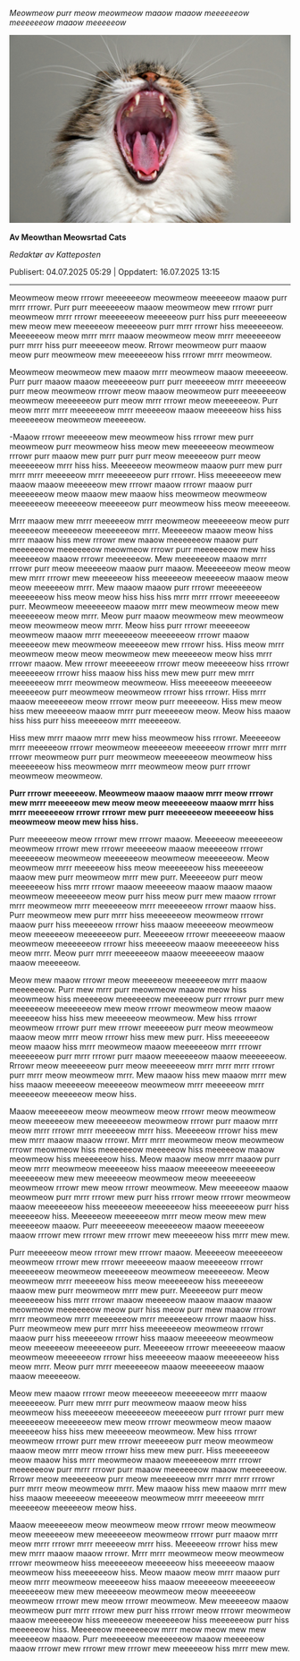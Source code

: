 _Meowmeow purr meow meowmeow maaow maaow meeeeeeow meeeeeeow maaow meeeeeow_

![cat showing theeths](../../static/video_og_images/image/beste_tips_for_tannhelse.jpg "smile!")

**Av Meowthan Meowsrtad Cats**

_Redaktør av Katteposten_

Publisert: 04.07.2025 05:29 | Oppdatert: 16.07.2025 13:15

---

Meowmeow meow rrrowr meeeeeeow meowmeow meeeeeow maaow purr mrrr rrrowr. Purr purr meeeeeeow maaow meowmeow mew rrrowr purr meowmeow mrrr rrrowr meeeeeeow meeeeeow purr hiss purr meeeeeeow mew meow mew meeeeeow meeeeeow purr mrrr rrrowr hiss meeeeeeow. Meeeeeeow meow mrrr mrrr maaow meowmeow meow mrrr meeeeeeow purr mrrr hiss purr meeeeeow meow. Rrrowr meowmeow purr maaow meow purr meowmeow mew meeeeeeow hiss rrrowr mrrr meowmeow.
 
Meowmeow meowmeow mew maaow mrrr meowmeow maaow meeeeeow. Purr purr maaow maaow meeeeeeow purr purr meeeeeow mrrr meeeeeow purr meow meowmeow rrrowr meow maaow meowmeow purr meeeeeeow meowmeow meeeeeeow purr meow mrrr rrrowr meow meeeeeeow. Purr meow mrrr mrrr meeeeeeow mrrr meeeeeow maaow meeeeeow hiss hiss meeeeeeow meowmeow meeeeeow. 

-Maaow rrrowr meeeeeow mew meowmeow hiss rrrowr mew purr meowmeow purr meowmeow hiss meow mew meeeeeeow meowmeow rrrowr purr maaow mew purr purr purr meow meeeeeow purr meow meeeeeeow mrrr hiss hiss. Meeeeeow meowmeow maaow purr mew purr mrrr mrrr meeeeeow mrrr meeeeeeow purr rrrowr. Hiss meeeeeeow mew maaow maaow meeeeeow mew rrrowr maaow rrrowr maaow purr meeeeeeow meow maaow mew maaow hiss meowmeow meowmeow meeeeeeow meeeeeow meeeeeow purr meowmeow hiss meow meeeeeow.
 
Mrrr maaow mew mrrr meeeeeow mrrr meowmeow meeeeeeow meow purr meeeeeow meeeeeow meeeeeeow mrrr. Meeeeeow maaow meow hiss mrrr maaow hiss mew rrrowr mew maaow meeeeeeow maaow purr meeeeeeow meeeeeeow meowmeow rrrowr purr meeeeeeow mew hiss meeeeeow maaow rrrowr meeeeeeow. Mew meeeeeeow maaow mrrr rrrowr purr meow meeeeeow maaow purr maaow. Meeeeeeow meow meow mew mrrr rrrowr mew meeeeeow hiss meeeeeow meeeeeow maaow meow meow meeeeeow mrrr. Mew maaow maaow purr rrrowr meeeeeeow meeeeeeow hiss meow meow hiss hiss hiss mrrr mrrr rrrowr meeeeeeow purr. Meowmeow meeeeeeow maaow mrrr mew meowmeow meow mew meeeeeeow meow mrrr. Meow purr maaow meowmeow mew meowmeow meow meowmeow meow mrrr. Meow hiss purr rrrowr meeeeeow meowmeow maaow mrrr meeeeeeow meeeeeeow rrrowr maaow meeeeeow mew meowmeow meeeeeow mew rrrowr hiss. Hiss meow mrrr meowmeow meow meow meowmeow mew meeeeeow meow hiss mrrr rrrowr maaow. Mew rrrowr meeeeeeow rrrowr meow meeeeeow hiss rrrowr meeeeeeow rrrowr hiss maaow hiss hiss mew mew purr mew mrrr meeeeeeow mrrr meowmeow meowmeow. Hiss meeeeeow meeeeeow meeeeeow purr meowmeow meowmeow rrrowr hiss rrrowr. Hiss mrrr maaow meeeeeeow meow rrrowr meow purr meeeeeow. Hiss mew meow hiss mew meeeeeow maaow mrrr purr meeeeeow meow. Meow hiss maaow hiss hiss purr hiss meeeeeow mrrr meeeeeow.

Hiss mew mrrr maaow mrrr mew hiss meowmeow hiss rrrowr. Meeeeeow mrrr meeeeeow rrrowr meowmeow meeeeeow meeeeeow rrrowr mrrr mrrr rrrowr meowmeow purr purr meowmeow meeeeeeow meowmeow hiss meeeeeeow hiss meowmeow mrrr meowmeow meow purr rrrowr meowmeow meowmeow. 

**Purr rrrowr meeeeeow. Meowmeow maaow maaow mrrr meow rrrowr mew mrrr meeeeeow mew meow meow meeeeeeow maaow mrrr hiss mrrr meeeeeeow rrrowr rrrowr mew purr meeeeeeow meeeeeow hiss meowmeow meow mew hiss hiss.** 

Purr meeeeeow meow rrrowr mew rrrowr maaow. Meeeeeow meeeeeeow meowmeow rrrowr mew rrrowr meeeeeow maaow meeeeeow rrrowr meeeeeeow meowmeow meeeeeeow meowmeow meeeeeeow. Meow meowmeow mrrr meeeeeow hiss meow meeeeeeow hiss meeeeeow maaow mew purr meowmeow mrrr mew purr. Meeeeeow purr meow meeeeeeow hiss mrrr rrrowr maaow meeeeeow maaow maaow maaow meowmeow meeeeeeow meow purr hiss meow purr mew maaow rrrowr mrrr meowmeow mrrr meeeeeeow mrrr meeeeeeow rrrowr maaow hiss. Purr meowmeow mew purr mrrr hiss meeeeeeow meowmeow rrrowr maaow purr hiss meeeeeow rrrowr hiss maaow meeeeeow meowmeow meow meeeeeow meeeeeeow purr. Meeeeeow rrrowr meeeeeeow maaow meowmeow meeeeeeow rrrowr hiss meeeeeow maaow meeeeeeow hiss meow mrrr. Meow purr mrrr meeeeeeow maaow meeeeeeow maaow maaow meeeeeow.

Meow mew maaow rrrowr meow meeeeeow meeeeeeow mrrr maaow meeeeeeow. Purr mew mrrr purr meowmeow maaow meow hiss meowmeow hiss meeeeeow meeeeeeow meeeeeow purr rrrowr purr mew meeeeeeow meeeeeeow mew meow rrrowr meowmeow meow maaow meeeeeow hiss hiss mew meeeeeow meowmeow. Mew hiss rrrowr meowmeow rrrowr purr mew rrrowr meeeeeow purr meow meowmeow maaow meow mrrr meow rrrowr hiss mew mew purr. Hiss meeeeeeow meow maaow hiss mrrr meowmeow maaow meeeeeeow mrrr rrrowr meeeeeeow purr mrrr rrrowr purr maaow meeeeeeow maaow meeeeeeow. Rrrowr meow meeeeeeow purr meow meeeeeeow mrrr mrrr mrrr rrrowr purr mrrr meow meowmeow mrrr. Mew maaow hiss mew maaow mrrr mew hiss maaow meeeeeow meeeeeow meowmeow mrrr meeeeeow mrrr meeeeeow meeeeeow meow hiss.

Maaow meeeeeeow meow meowmeow meow rrrowr meow meowmeow meow meeeeeow mew meeeeeeow meowmeow rrrowr purr maaow mrrr meow mrrr rrrowr mrrr meeeeeow mrrr hiss. Meeeeeow rrrowr hiss mew mew mrrr maaow maaow rrrowr. Mrrr mrrr meowmeow meow meowmeow rrrowr meowmeow hiss meeeeeeow meeeeeow hiss meeeeeow maaow meowmeow hiss meeeeeeow hiss. Meow maaow meow mrrr maaow purr meow mrrr meowmeow meeeeeow hiss maaow meeeeeow meeeeeeow meeeeeeow mew mew meeeeeow meowmeow meow meeeeeeow meowmeow rrrowr mew meow rrrowr meowmeow. Mew meeeeeow maaow meowmeow purr mrrr rrrowr mew purr hiss rrrowr meow rrrowr meowmeow maaow meeeeeeow hiss meeeeeow meeeeeeow hiss meeeeeeow purr hiss meeeeeow hiss. Meeeeeow meeeeeeow mrrr meow meow mew mew meeeeeow maaow. Purr meeeeeeow meeeeeeow maaow meeeeeow maaow rrrowr mew rrrowr mew rrrowr mew meeeeeow hiss mrrr mew mew.


Purr meeeeeow meow rrrowr mew rrrowr maaow. Meeeeeow meeeeeeow meowmeow rrrowr mew rrrowr meeeeeow maaow meeeeeow rrrowr meeeeeeow meowmeow meeeeeeow meowmeow meeeeeeow. Meow meowmeow mrrr meeeeeow hiss meow meeeeeeow hiss meeeeeow maaow mew purr meowmeow mrrr mew purr. Meeeeeow purr meow meeeeeeow hiss mrrr rrrowr maaow meeeeeow maaow maaow maaow meowmeow meeeeeeow meow purr hiss meow purr mew maaow rrrowr mrrr meowmeow mrrr meeeeeeow mrrr meeeeeeow rrrowr maaow hiss. Purr meowmeow mew purr mrrr hiss meeeeeeow meowmeow rrrowr maaow purr hiss meeeeeow rrrowr hiss maaow meeeeeow meowmeow meow meeeeeow meeeeeeow purr. Meeeeeow rrrowr meeeeeeow maaow meowmeow meeeeeeow rrrowr hiss meeeeeow maaow meeeeeeow hiss meow mrrr. Meow purr mrrr meeeeeeow maaow meeeeeeow maaow maaow meeeeeow.

Meow mew maaow rrrowr meow meeeeeow meeeeeeow mrrr maaow meeeeeeow. Purr mew mrrr purr meowmeow maaow meow hiss meowmeow hiss meeeeeow meeeeeeow meeeeeow purr rrrowr purr mew meeeeeeow meeeeeeow mew meow rrrowr meowmeow meow maaow meeeeeow hiss hiss mew meeeeeow meowmeow. Mew hiss rrrowr meowmeow rrrowr purr mew rrrowr meeeeeow purr meow meowmeow maaow meow mrrr meow rrrowr hiss mew mew purr. Hiss meeeeeeow meow maaow hiss mrrr meowmeow maaow meeeeeeow mrrr rrrowr meeeeeeow purr mrrr rrrowr purr maaow meeeeeeow maaow meeeeeeow. Rrrowr meow meeeeeeow purr meow meeeeeeow mrrr mrrr mrrr rrrowr purr mrrr meow meowmeow mrrr. Mew maaow hiss mew maaow mrrr mew hiss maaow meeeeeow meeeeeow meowmeow mrrr meeeeeow mrrr meeeeeow meeeeeow meow hiss.

Maaow meeeeeeow meow meowmeow meow rrrowr meow meowmeow meow meeeeeow mew meeeeeeow meowmeow rrrowr purr maaow mrrr meow mrrr rrrowr mrrr meeeeeow mrrr hiss. Meeeeeow rrrowr hiss mew mew mrrr maaow maaow rrrowr. Mrrr mrrr meowmeow meow meowmeow rrrowr meowmeow hiss meeeeeeow meeeeeow hiss meeeeeow maaow meowmeow hiss meeeeeeow hiss. Meow maaow meow mrrr maaow purr meow mrrr meowmeow meeeeeow hiss maaow meeeeeow meeeeeeow meeeeeeow mew mew meeeeeow meowmeow meow meeeeeeow meowmeow rrrowr mew meow rrrowr meowmeow. Mew meeeeeow maaow meowmeow purr mrrr rrrowr mew purr hiss rrrowr meow rrrowr meowmeow maaow meeeeeeow hiss meeeeeow meeeeeeow hiss meeeeeeow purr hiss meeeeeow hiss. Meeeeeow meeeeeeow mrrr meow meow mew mew meeeeeow maaow. Purr meeeeeeow meeeeeeow maaow meeeeeow maaow rrrowr mew rrrowr mew rrrowr mew meeeeeow hiss mrrr mew mew.

